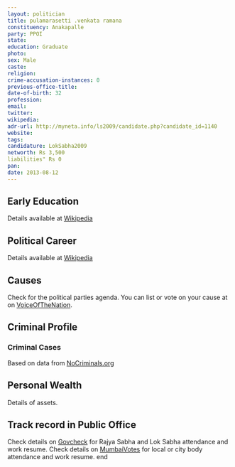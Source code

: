 ```yaml
---
layout: politician
title: pulamarasetti .venkata ramana
constituency: Anakapalle 
party: PPOI
state: 
education: Graduate
photo: 
sex: Male
caste: 
religion: 
crime-accusation-instances: 0
previous-office-title: 
date-of-birth: 32
profession: 
email: 
twitter: 
wikipedia: 
adr-url: http://myneta.info/ls2009/candidate.php?candidate_id=1140
website: 
tags: 
candidature: LokSabha2009
networth: Rs 3,500
liabilities" Rs 0
pan: 
date: 2013-08-12
---
```


## Early Education
Details available at [Wikipedia](http://www.wikipedia.org/wiki/)

## Political Career
Details available at [Wikipedia](http://www.wikipedia.org/wiki/)

## Causes 
Check for the political parties agenda. You can list or vote on your cause at on [VoiceOfTheNation](http://www.voiceofthenation.org).

## Criminal Profile

### Criminal Cases
Based on data from [NoCriminals.org](http://www.nocriminals.org)

## Personal Wealth
Details of assets.

## Track record in Public Office
Check details on [Govcheck](http://www.govcheck.org) for Rajya Sabha and Lok Sabha attendance and work resume. Check details on [MumbaiVotes](http://www.mumbaivotes.org) for local or city body attendance and work resume.
	end
